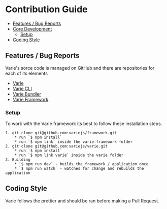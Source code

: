 # Contribution Guide

- [Features / Bug Reports](#features--bug-reports)
- [Core Development](#core-development)
  - [Setup](#setup)
- [Coding Style](#coding-style)

## Features / Bug Reports

Varie's sorce code is managed on GitHub and there are repositories for each of its elements

- [Varie](https://github.com/variejs/varie)
- [Varie CLI](https://github.com/variejs/varie-cli)
- [Varie Bundler](https://github.com/variejs/varie-bundler)
- [Varie Framework](https://github.com/variejs/framework)

### Setup

To work with the Varie framework its best to follow these installation steps.

    1. git clone git@github.com:variejs/framework.git
        * run `$ npm install`
        * run `$ npm link` inside the varie-framework folder
    2. git clone git@github.com:variejs/varie.git
        * run `$ npm install`
        * run `$ npm link varie` inside the varie folder
    3. Building
        * `$ npm run dev` - builds the framework / application once
        * `$ npm run watch` - watches for change and rebuilds the application

## Coding Style

Varie follows the prettier and should be ran before making a Pull Request.
